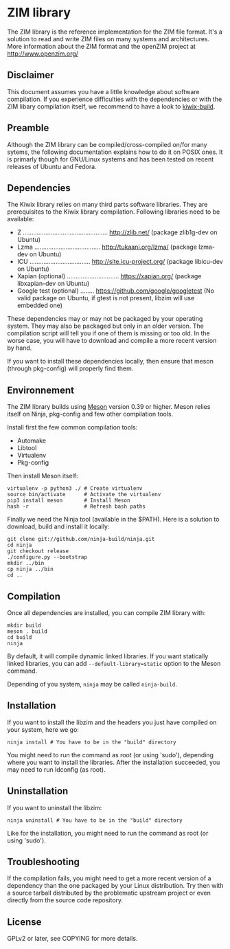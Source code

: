 ZIM library
=============

The ZIM library is the reference implementation for the ZIM file
format. It's a solution to read and write ZIM files on many systems
and architectures. More information about the ZIM format and the
openZIM project at http://www.openzim.org/

Disclaimer
----------

This document assumes you have a little knowledge about software
compilation. If you experience difficulties with the dependencies or
with the ZIM libary compilation itself, we recommend to have a look to
[kiwix-build](https://github.com/kiwix/kiwix-build).

Preamble
--------

Although the ZIM library can be compiled/cross-compiled on/for many
sytems, the following documentation explains how to do it on POSIX
ones. It is primarly though for GNU/Linux systems and has been tested
on recent releases of Ubuntu and Fedora.

Dependencies
------------

The Kiwix library relies on many third parts software libraries. They
are prerequisites to the Kiwix library compilation. Following
libraries need to be available:

* Z ................................................. http://zlib.net/
(package zlib1g-dev on Ubuntu)
* Lzma ...................................... http://tukaani.org/lzma/
(package lzma-dev on Ubuntu)
* ICU ................................... http://site.icu-project.org/
(package libicu-dev on Ubuntu)
* Xapian (optional) .............................. https://xapian.org/
(package libxapian-dev on Ubuntu)
* Google test (optional) ........ https://github.com/google/googletest
(No valid package on Ubuntu, if gtest is not present, libzim will use
embedded one)

These dependencies may or may not be packaged by your operating
system. They may also be packaged but only in an older version. The
compilation script will tell you if one of them is missing or too old.
In the worse case, you will have to download and compile a more recent
version by hand.

If you want to install these dependencies locally, then ensure that
meson (through pkg-config) will properly find them.

Environnement
-------------

The ZIM library builds using [Meson](http://mesonbuild.com/) version
0.39 or higher. Meson relies itself on Ninja, pkg-config and few other
compilation tools.

Install first the few common compilation tools:
* Automake
* Libtool
* Virtualenv
* Pkg-config

Then install Meson itself:
```
virtualenv -p python3 ./ # Create virtualenv
source bin/activate      # Activate the virtualenv
pip3 install meson       # Install Meson
hash -r                  # Refresh bash paths
```

Finally we need the Ninja tool (available in the $PATH). Here is a
solution to download, build and install it locally:

```
git clone git://github.com/ninja-build/ninja.git
cd ninja
git checkout release
./configure.py --bootstrap
mkdir ../bin
cp ninja ../bin
cd ..
```

Compilation
-----------

Once all dependencies are installed, you can compile ZIM library with:
```
mkdir build
meson . build
cd build
ninja
```

By default, it will compile dynamic linked libraries. If you want
statically linked libraries, you can add `--default-library=static`
option to the Meson command.

Depending of you system, `ninja` may be called `ninja-build`.

Installation
------------

If you want to install the libzim and the headers you just have
compiled on your system, here we go:

```
ninja install # You have to be in the "build" directory
```

You might need to run the command as root (or using 'sudo'), depending
where you want to install the libraries. After the installation
succeeded, you may need to run ldconfig (as root).

Uninstallation
------------

If you want to uninstall the libzim:

```
ninja uninstall # You have to be in the "build" directory
```

Like for the installation, you might need to run the command as root
(or using 'sudo').

Troubleshooting
---------------

If the compilation fails, you might need to get a more recent version
of a dependency than the one packaged by your Linux distribution. Try
then with a source tarball distributed by the problematic upstream
project or even directly from the source code repository.

License
-------

GPLv2 or later, see COPYING for more details.